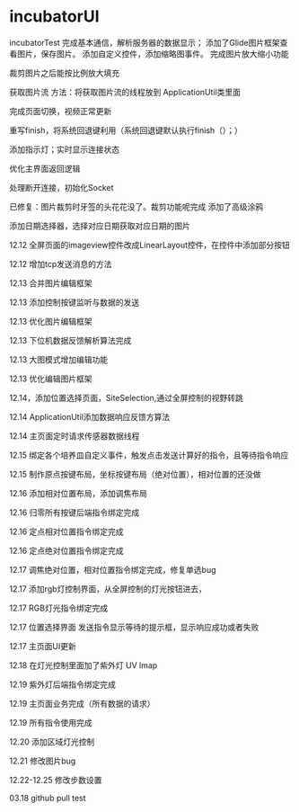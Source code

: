 # incubatorUI
incubatorTest
完成基本通信，解析服务器的数据显示；
添加了Glide图片框架查看图片，保存图片。
添加自定义控件，添加缩略图事件。
完成图片放大缩小功能


裁剪图片之后能按比例放大填充

获取图片流
方法：将获取图片流的线程放到
ApplicationUtil类里面

完成页面切换，视频正常更新

重写finish，将系统回退键利用（系统回退键默认执行finish（）；）



添加指示灯；实时显示连接状态

优化主界面返回逻辑

处理断开连接，初始化Socket

已修复：图片裁剪时牙签的头花花没了。裁剪功能呢完成
添加了高级涂鸦

添加日期选择器，选择对应日期获取对应日期的图片

12.12  全屏页面的imageview控件改成LinearLayout控件，在控件中添加部分按钮

12.12  增加tcp发送消息的方法

12.13 合并图片编辑框架

12.13 添加控制按键监听与数据的发送

12.13 优化图片编辑框架

12.13 下位机数据反馈解析算法完成

12.13 大图模式增加编辑功能

12.13 优化编辑图片框架

12.14，添加位置选择页面，SiteSelection,通过全屏控制的视野转跳

12.14  ApplicationUtil添加数据响应反馈方算法

12.14 主页面定时请求传感器数据线程

12.15 绑定各个培养皿自定义事件，触发点击发送计算好的指令，且等待指令响应

12.15 制作原点按键布局，坐标按键布局（绝对位置），相对位置的还没做

12.16 添加相对位置布局，添加调焦布局

12.16 归零所有按键后端指令绑定完成

12.16 定点相对位置指令绑定完成

12.16 定点绝对位置指令绑定完成

12.17 调焦绝对位置，相对位置指令绑定完成，修复单选bug

12.17  添加rgb灯控制界面，从全屏控制的灯光按钮进去，

12.17 RGB灯光指令绑定完成

12.17 位置选择界面 发送指令显示等待的提示框，显示响应成功或者失败

12.17 主页面UI更新

12.18  在灯光控制里面加了紫外灯  UV lmap

12.19 紫外灯后端指令绑定完成

12.19 主页面业务完成（所有数据的请求）

12.19 所有指令使用完成

12.20 添加区域灯光控制

12.21 修改图片bug

12.22-12.25 修改步数设置

03.18  github pull test 

















